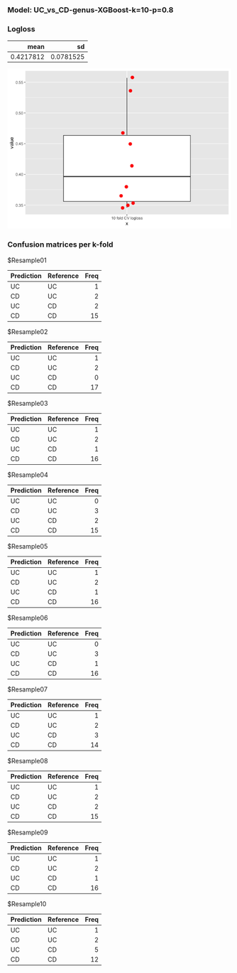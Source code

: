 ### Model: UC\_vs\_CD-genus-XGBoost-k=10-p=0.8

### Logloss

<table>
<thead>
<tr class="header">
<th style="text-align: right;">mean</th>
<th style="text-align: right;">sd</th>
</tr>
</thead>
<tbody>
<tr class="odd">
<td style="text-align: right;">0.4217812</td>
<td style="text-align: right;">0.0781525</td>
</tr>
</tbody>
</table>

![](UC_vs_CD_XGBoost_genus_10_0.8_files/figure-markdown_strict/unnamed-chunk-2-1.png)

### Confusion matrices per k-fold

$Resample01

<table>
<thead>
<tr class="header">
<th style="text-align: left;">Prediction</th>
<th style="text-align: left;">Reference</th>
<th style="text-align: right;">Freq</th>
</tr>
</thead>
<tbody>
<tr class="odd">
<td style="text-align: left;">UC</td>
<td style="text-align: left;">UC</td>
<td style="text-align: right;">1</td>
</tr>
<tr class="even">
<td style="text-align: left;">CD</td>
<td style="text-align: left;">UC</td>
<td style="text-align: right;">2</td>
</tr>
<tr class="odd">
<td style="text-align: left;">UC</td>
<td style="text-align: left;">CD</td>
<td style="text-align: right;">2</td>
</tr>
<tr class="even">
<td style="text-align: left;">CD</td>
<td style="text-align: left;">CD</td>
<td style="text-align: right;">15</td>
</tr>
</tbody>
</table>

$Resample02

<table>
<thead>
<tr class="header">
<th style="text-align: left;">Prediction</th>
<th style="text-align: left;">Reference</th>
<th style="text-align: right;">Freq</th>
</tr>
</thead>
<tbody>
<tr class="odd">
<td style="text-align: left;">UC</td>
<td style="text-align: left;">UC</td>
<td style="text-align: right;">1</td>
</tr>
<tr class="even">
<td style="text-align: left;">CD</td>
<td style="text-align: left;">UC</td>
<td style="text-align: right;">2</td>
</tr>
<tr class="odd">
<td style="text-align: left;">UC</td>
<td style="text-align: left;">CD</td>
<td style="text-align: right;">0</td>
</tr>
<tr class="even">
<td style="text-align: left;">CD</td>
<td style="text-align: left;">CD</td>
<td style="text-align: right;">17</td>
</tr>
</tbody>
</table>

$Resample03

<table>
<thead>
<tr class="header">
<th style="text-align: left;">Prediction</th>
<th style="text-align: left;">Reference</th>
<th style="text-align: right;">Freq</th>
</tr>
</thead>
<tbody>
<tr class="odd">
<td style="text-align: left;">UC</td>
<td style="text-align: left;">UC</td>
<td style="text-align: right;">1</td>
</tr>
<tr class="even">
<td style="text-align: left;">CD</td>
<td style="text-align: left;">UC</td>
<td style="text-align: right;">2</td>
</tr>
<tr class="odd">
<td style="text-align: left;">UC</td>
<td style="text-align: left;">CD</td>
<td style="text-align: right;">1</td>
</tr>
<tr class="even">
<td style="text-align: left;">CD</td>
<td style="text-align: left;">CD</td>
<td style="text-align: right;">16</td>
</tr>
</tbody>
</table>

$Resample04

<table>
<thead>
<tr class="header">
<th style="text-align: left;">Prediction</th>
<th style="text-align: left;">Reference</th>
<th style="text-align: right;">Freq</th>
</tr>
</thead>
<tbody>
<tr class="odd">
<td style="text-align: left;">UC</td>
<td style="text-align: left;">UC</td>
<td style="text-align: right;">0</td>
</tr>
<tr class="even">
<td style="text-align: left;">CD</td>
<td style="text-align: left;">UC</td>
<td style="text-align: right;">3</td>
</tr>
<tr class="odd">
<td style="text-align: left;">UC</td>
<td style="text-align: left;">CD</td>
<td style="text-align: right;">2</td>
</tr>
<tr class="even">
<td style="text-align: left;">CD</td>
<td style="text-align: left;">CD</td>
<td style="text-align: right;">15</td>
</tr>
</tbody>
</table>

$Resample05

<table>
<thead>
<tr class="header">
<th style="text-align: left;">Prediction</th>
<th style="text-align: left;">Reference</th>
<th style="text-align: right;">Freq</th>
</tr>
</thead>
<tbody>
<tr class="odd">
<td style="text-align: left;">UC</td>
<td style="text-align: left;">UC</td>
<td style="text-align: right;">1</td>
</tr>
<tr class="even">
<td style="text-align: left;">CD</td>
<td style="text-align: left;">UC</td>
<td style="text-align: right;">2</td>
</tr>
<tr class="odd">
<td style="text-align: left;">UC</td>
<td style="text-align: left;">CD</td>
<td style="text-align: right;">1</td>
</tr>
<tr class="even">
<td style="text-align: left;">CD</td>
<td style="text-align: left;">CD</td>
<td style="text-align: right;">16</td>
</tr>
</tbody>
</table>

$Resample06

<table>
<thead>
<tr class="header">
<th style="text-align: left;">Prediction</th>
<th style="text-align: left;">Reference</th>
<th style="text-align: right;">Freq</th>
</tr>
</thead>
<tbody>
<tr class="odd">
<td style="text-align: left;">UC</td>
<td style="text-align: left;">UC</td>
<td style="text-align: right;">0</td>
</tr>
<tr class="even">
<td style="text-align: left;">CD</td>
<td style="text-align: left;">UC</td>
<td style="text-align: right;">3</td>
</tr>
<tr class="odd">
<td style="text-align: left;">UC</td>
<td style="text-align: left;">CD</td>
<td style="text-align: right;">1</td>
</tr>
<tr class="even">
<td style="text-align: left;">CD</td>
<td style="text-align: left;">CD</td>
<td style="text-align: right;">16</td>
</tr>
</tbody>
</table>

$Resample07

<table>
<thead>
<tr class="header">
<th style="text-align: left;">Prediction</th>
<th style="text-align: left;">Reference</th>
<th style="text-align: right;">Freq</th>
</tr>
</thead>
<tbody>
<tr class="odd">
<td style="text-align: left;">UC</td>
<td style="text-align: left;">UC</td>
<td style="text-align: right;">1</td>
</tr>
<tr class="even">
<td style="text-align: left;">CD</td>
<td style="text-align: left;">UC</td>
<td style="text-align: right;">2</td>
</tr>
<tr class="odd">
<td style="text-align: left;">UC</td>
<td style="text-align: left;">CD</td>
<td style="text-align: right;">3</td>
</tr>
<tr class="even">
<td style="text-align: left;">CD</td>
<td style="text-align: left;">CD</td>
<td style="text-align: right;">14</td>
</tr>
</tbody>
</table>

$Resample08

<table>
<thead>
<tr class="header">
<th style="text-align: left;">Prediction</th>
<th style="text-align: left;">Reference</th>
<th style="text-align: right;">Freq</th>
</tr>
</thead>
<tbody>
<tr class="odd">
<td style="text-align: left;">UC</td>
<td style="text-align: left;">UC</td>
<td style="text-align: right;">1</td>
</tr>
<tr class="even">
<td style="text-align: left;">CD</td>
<td style="text-align: left;">UC</td>
<td style="text-align: right;">2</td>
</tr>
<tr class="odd">
<td style="text-align: left;">UC</td>
<td style="text-align: left;">CD</td>
<td style="text-align: right;">2</td>
</tr>
<tr class="even">
<td style="text-align: left;">CD</td>
<td style="text-align: left;">CD</td>
<td style="text-align: right;">15</td>
</tr>
</tbody>
</table>

$Resample09

<table>
<thead>
<tr class="header">
<th style="text-align: left;">Prediction</th>
<th style="text-align: left;">Reference</th>
<th style="text-align: right;">Freq</th>
</tr>
</thead>
<tbody>
<tr class="odd">
<td style="text-align: left;">UC</td>
<td style="text-align: left;">UC</td>
<td style="text-align: right;">1</td>
</tr>
<tr class="even">
<td style="text-align: left;">CD</td>
<td style="text-align: left;">UC</td>
<td style="text-align: right;">2</td>
</tr>
<tr class="odd">
<td style="text-align: left;">UC</td>
<td style="text-align: left;">CD</td>
<td style="text-align: right;">1</td>
</tr>
<tr class="even">
<td style="text-align: left;">CD</td>
<td style="text-align: left;">CD</td>
<td style="text-align: right;">16</td>
</tr>
</tbody>
</table>

$Resample10

<table>
<thead>
<tr class="header">
<th style="text-align: left;">Prediction</th>
<th style="text-align: left;">Reference</th>
<th style="text-align: right;">Freq</th>
</tr>
</thead>
<tbody>
<tr class="odd">
<td style="text-align: left;">UC</td>
<td style="text-align: left;">UC</td>
<td style="text-align: right;">1</td>
</tr>
<tr class="even">
<td style="text-align: left;">CD</td>
<td style="text-align: left;">UC</td>
<td style="text-align: right;">2</td>
</tr>
<tr class="odd">
<td style="text-align: left;">UC</td>
<td style="text-align: left;">CD</td>
<td style="text-align: right;">5</td>
</tr>
<tr class="even">
<td style="text-align: left;">CD</td>
<td style="text-align: left;">CD</td>
<td style="text-align: right;">12</td>
</tr>
</tbody>
</table>
